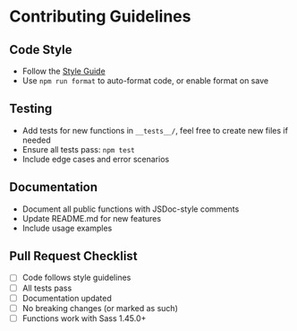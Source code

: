 # Contributing Guidelines

## Code Style
- Follow the [Style Guide](STYLE_GUIDE.md)
- Use `npm run format` to auto-format code, or enable format on save

## Testing
- Add tests for new functions in `__tests__/`, feel free to create new files if needed
- Ensure all tests pass: `npm test`
- Include edge cases and error scenarios

## Documentation
- Document all public functions with JSDoc-style comments
- Update README.md for new features
- Include usage examples

## Pull Request Checklist
- [ ] Code follows style guidelines
- [ ] All tests pass
- [ ] Documentation updated
- [ ] No breaking changes (or marked as such)
- [ ] Functions work with Sass 1.45.0+